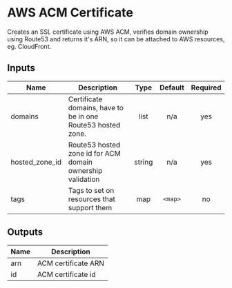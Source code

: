 # AWS ACM Certificate

Creates an SSL certificate using AWS ACM, verifies domain ownership using Route53 and returns it's ARN, so it can be attached to AWS resources, eg. CloudFront.

## Inputs

| Name             | Description                                                 |  Type  | Default | Required |
| ---------------- | ----------------------------------------------------------- | :----: | :-----: | :------: |
| domains          | Certificate domains, have to be in one Route53 hosted zone. |  list  |   n/a   |   yes    |
| hosted\_zone\_id | Route53 hosted zone id for ACM domain ownership validation  | string |   n/a   |   yes    |
| tags             | Tags to set on resources that support them                  |  map   | `<map>` |    no    |

## Outputs

| Name | Description         |
| ---- | ------------------- |
| arn  | ACM certificate ARN |
| id   | ACM certificate id  |

